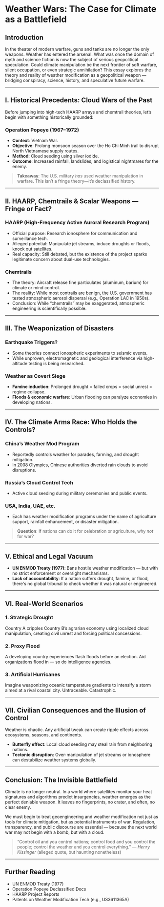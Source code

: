 # Weather Wars: The Case for Climate as a Battlefield

## Introduction

In the theater of modern warfare, guns and tanks are no longer the only weapons. Weather has entered the arsenal. What was once the domain of myth and science fiction is now the subject of serious geopolitical speculation. Could climate manipulation be the next frontier of soft warfare, silent occupation, or even strategic annihilation? This essay explores the theory and reality of weather modification as a geopolitical weapon — bridging conspiracy, science, history, and speculative future warfare.

---

## I. Historical Precedents: Cloud Wars of the Past

Before jumping into high-tech HAARP arrays and chemtrail theories, let’s begin with something historically grounded:

### Operation Popeye (1967–1972)
- **Context**: Vietnam War.
- **Objective**: Prolong monsoon season over the Ho Chi Minh trail to disrupt North Vietnamese supply routes.
- **Method**: Cloud seeding using silver iodide.
- **Outcome**: Increased rainfall, landslides, and logistical nightmares for the enemy.

> **Takeaway**: The U.S. military *has* used weather manipulation in warfare. This isn’t a fringe theory—it’s declassified history.

---

## II. HAARP, Chemtrails & Scalar Weapons — Fringe or Fact?

### HAARP (High-Frequency Active Auroral Research Program)
- Official purpose: Research ionosphere for communication and surveillance tech.
- Alleged potential: Manipulate jet streams, induce droughts or floods, knock out satellites.
- Real capacity: Still debated, but the existence of the project sparks legitimate concern about dual-use technologies.

### Chemtrails
- The theory: Aircraft release fine particulates (aluminum, barium) for climate or mind control.
- The reality: While most contrails are benign, the U.S. government has tested atmospheric aerosol dispersal (e.g., Operation LAC in 1950s).
- Conclusion: While “chemtrails” may be exaggerated, atmospheric engineering is scientifically possible.

---

## III. The Weaponization of Disasters

### Earthquake Triggers?
- Some theories connect ionospheric experiments to seismic events.
- While unproven, electromagnetic and geological interference via high-altitude testing is being researched.

### Weather as Covert Siege
- **Famine induction**: Prolonged drought = failed crops = social unrest = regime collapse.
- **Floods & economic warfare**: Urban flooding can paralyze economies in developing nations.

---

## IV. The Climate Arms Race: Who Holds the Controls?

### China’s Weather Mod Program
- Reportedly controls weather for parades, farming, and drought mitigation.
- In 2008 Olympics, Chinese authorities diverted rain clouds to avoid disruptions.

### Russia’s Cloud Control Tech
- Active cloud seeding during military ceremonies and public events.

### USA, India, UAE, etc.
- Each has weather modification programs under the name of agriculture support, rainfall enhancement, or disaster mitigation.

> **Question**: If nations can do it for celebration or agriculture, why *not* for war?

---

## V. Ethical and Legal Vacuum

- **UN ENMOD Treaty (1977)**: Bans hostile weather modification — but with no strict enforcement or oversight mechanisms.
- **Lack of accountability**: If a nation suffers drought, famine, or flood, there's no global tribunal to check whether it was natural or engineered.

---

## VI. Real-World Scenarios

### 1. Strategic Drought
Country A cripples Country B’s agrarian economy using localized cloud manipulation, creating civil unrest and forcing political concessions.

### 2. Proxy Flood
A developing country experiences flash floods before an election. Aid organizations flood in — so do intelligence agencies.

### 3. Artificial Hurricanes
Imagine weaponizing oceanic temperature gradients to intensify a storm aimed at a rival coastal city. Untraceable. Catastrophic.

---

## VII. Civilian Consequences and the Illusion of Control

Weather is chaotic. Any artificial tweak can create ripple effects across ecosystems, seasons, and continents.

- **Butterfly effect**: Local cloud seeding may steal rain from neighboring nations.
- **Tectonic disruption**: Over-manipulation of jet streams or ionosphere can destabilize weather systems globally.

---

## Conclusion: The Invisible Battlefield

Climate is no longer neutral. In a world where satellites monitor your heat signatures and algorithms predict insurgencies, weather emerges as the perfect deniable weapon. It leaves no fingerprints, no crater, and often, no clear enemy.

We must begin to treat geoengineering and weather modification not just as tools for climate mitigation, but as potential instruments of war. Regulation, transparency, and public discourse are essential — because the next world war may not begin with a bomb, but with a cloud.

> “Control oil and you control nations; control food and you control the people; control the weather and you control everything.” — *Henry Kissinger* (alleged quote, but haunting nonetheless)

---

## Further Reading

- UN ENMOD Treaty (1977)
- Operation Popeye Declassified Docs
- HAARP Project Reports
- Patents on Weather Modification Tech (e.g., US3611365A)
